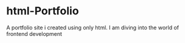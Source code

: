 # html-Portfolio
A portfolio site i created using only html. I am diving into the world of frontend development 
